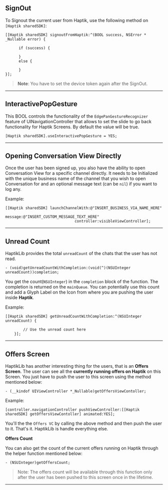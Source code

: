 ## SignOut

To Signout the current user from Haptik, use the following method on `[Haptik sharedSDK]`:

```
[[Haptik sharedSDK] signoutFromHaptik:^(BOOL success, NSError * _Nullable error) {

      if (success) {

      }
      else {

      }
}];
```

> **Note**: You have to set the device token again after the SignOut.

---

## InteractivePopGesture

This BOOL controls the functionality of the `EdgePanGestureRecognizer` feature of UINavigationController that allows to set the slide to go back functionality for Haptik Screens. By default the value will be true.

```
[Haptik sharedSDK].useInteractivePopGesture = YES;
```

---


## Opening Conversation View Directly

Once the user has been signed up, you also have the ability to open Conversation View for a specific channel directly. It needs to be Initialized with the unique business name of the channel that you wish to open Conversation for and an optional message text (can be `nil`) if you want to log any.

Example:

```
[[Haptik sharedSDK] launchChannelWith:@"INSERT_BUSINESS_VIA_NAME_HERE"
                                  message:@"INSERT_CUSTOM_MESSAGE_TEXT_HERE"
                               controller:visibleViewController];
```


---

## Unread Count

HaptikLib provides the total `unreadCount` of the chats that the user has not read.

```
- (void)getUnreadCountWithCompletion:(void(^)(NSUInteger unreadCount))completion;
```

You get the count(`NSUInteger`) in the `completion` block of the function. The completion is returned on the `mainQueue`. You can potentially use this count and add a Glyph Label on the Icon from where you are pushing the user inside **Haptik**.

Example:

```
[[Haptik sharedSDK] getUnreadCountWithCompletion:^(NSUInteger unreadCount) {

        // Use the unread count here        
    }];
```

---

## Offers Screen

HaptikLib has another interesting thing for the users, that is an **Offers Screen**. The user can see all the **currently running offers on Haptik** on this Screen. You just have to push the user to this screen using the method mentioned below:

```
- (__kindof UIViewController *_Nullable)getOffersViewContoller;
```

Example:

```
[controller.navigationController pushViewController:[[Haptik sharedSDK] getOffersViewContoller] animated:YES];
```

You'll the the `Offers VC` by calling the above method and then push the user to it. That's it. HaptikLib is handle everything else.

**Offers Count**

You can also get the count of the current offers running on Haptik through the helper function mentioned below:

```
- (NSUInteger)getOffersCount;
```

> Note: The offers count will be available through this function only after the user has been pushed to this screen once in the lifetime.

---
